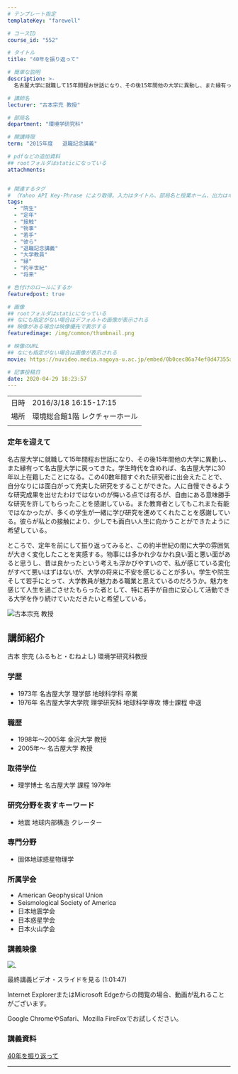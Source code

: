 ```yaml
---
# テンプレート指定
templateKey: "farewell"

# コースID
course_id: "552"

# タイトル
title: "40年を振り返って"

# 簡単な説明
description: >-
  名古屋大学に就職して15年間程お世話になり、その後15年間他の大学に異動し、また縁有って名古屋大学に戻ってきた。学生時代を含めれば、名古屋大学に30年以上在籍したことになる。この40数年間すぐれた研究者に出会えたことで、自分なりには面白がって充実した研究をすることができた。人に自慢できるような研究成果を出せたわけではないのが悔いる点では有るが、自由にある意味勝手な研究を許してもらったことを感謝 ....

# 講師名
lecturer: "古本宗充 教授"

# 部局名
department: "環境学研究科"

# 開講時限
term: "2015年度	退職記念講義"

# pdfなどの追加資料
## rootフォルダはstaticになっている
attachments:


# 関連するタグ
# （Yahoo API Key-Phrase により取得。入力はタイトル、部局名と授業ホーム、出力はキーフレーズ（tags））
tags:
  - "院生"
  - "定年"
  - "接触"
  - "物事"
  - "若手"
  - "彼ら"
  - "退職記念講義"
  - "大学教員"
  - "縁"
  - "約半世紀"
  - "将来"

# 色付けのロールにするか
featuredpost: true

# 画像
## rootフォルダはstaticになっている
## なにも指定がない場合はデフォルトの画像が表示される
## 映像がある場合は映像優先で表示する
featuredimage: /img/common/thumbnail.png

# 映像のURL
## なにも指定がない場合は画像が表示される
movie: https://nuvideo.media.nagoya-u.ac.jp/embed/0b0cec86a74ef8d47355a53875f914cc58032c7b

# 記事投稿日
date: 2020-04-29 18:23:57
---
```


|   |   |
|---|---|
| 日時 | 2016/3/18  16:15-17:15 |
| 場所 | 環境総合館1階 レクチャーホール |
|   |   |


### 定年を迎えて

名古屋大学に就職して15年間程お世話になり、その後15年間他の大学に異動し、また縁有って名古屋大学に戻ってきた。学生時代を含めれば、名古屋大学に30年以上在籍したことになる。この40数年間すぐれた研究者に出会えたことで、自分なりには面白がって充実した研究をすることができた。人に自慢できるような研究成果を出せたわけではないのが悔いる点では有るが、自由にある意味勝手な研究を許してもらったことを感謝している。また教育者としてもこれまた有能ではなかったが、多くの学生が一緒に学び研究を進めてくれたことを感謝している。彼らが私との接触により、少しでも面白い人生に向かうことができたように希望している。

ところで、定年を前にして振り返ってみると、この約半世紀の間に大学の雰囲気が大きく変化したことを実感する。物事には多かれ少なかれ良い面と悪い面があると思うし、昔は良かったという考えも浮かびやすいので、私が感じている変化がすべて悪いはずはないが、大学の将来に不安を感じることが多い。学生や院生そして若手にとって、大学教員が魅力ある職業と思えているのだろうか。魅力を感じて人生を過ごさせたもらった者として、特に若手が自由に安心して活動できる大学を作り続けていただきたいと希望している。


![古本宗充 教授](https://ocw.nagoya-u.jp/files/552/furumoto.jpg) 

## 講師紹介

古本 宗充 (ふるもと・むねよし) 環境学研究科教授

### 学歴

* 1973年 名古屋大学 理学部 地球科学科 卒業
* 1976年 名古屋大学大学院 理学研究科 地球科学専攻 博士課程 中退

### 職歴

* 1998年～2005年 金沢大学 教授
* 2005年～ 名古屋大学 教授

### 取得学位

* 理学博士 名古屋大学 課程 1979年

### 研究分野を表すキーワード

* 地震 地球内部構造 クレーター

### 専門分野

* 固体地球惑星物理学

### 所属学会

* American Geophysical Union
* Seismological Society of America
* 日本地震学会
* 日本惑星学会
* 日本火山学会


### 講義映像

[![&nbsp;](https://ocw.nagoya-u.jp/files/552/thumbnail.jpg) ](https://nuvideo.media.nagoya-u.ac.jp/embed/0b0cec86a74ef8d47355a53875f914cc58032c7b)

最終講義ビデオ・スライドを見る (1:01:47)



Internet ExplorerまたはMicrosoft Edgeからの閲覧の場合、動画が乱れることがございます。

Google ChromeやSafari、Mozilla FireFoxでお試しください。


### 講義資料

[40年を振り返って](https://ocw.nagoya-u.jp/files/552/document.pdf) 



-----